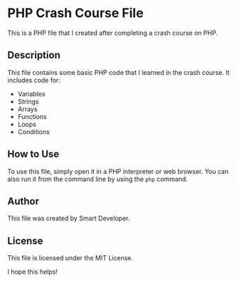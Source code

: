 # PHP Crash Course File

This is a PHP file that I created after completing a crash course on PHP.

## Description

This file contains some basic PHP code that I learned in the crash course. It includes code for:

- Variables
- Strings
- Arrays
- Functions
- Loops
- Conditions

## How to Use

To use this file, simply open it in a PHP interpreter or web browser. You can also run it from the command line by using the `php` command.

## Author

This file was created by Smart Developer.

## License

This file is licensed under the MIT License.

I hope this helps!
